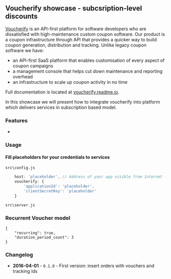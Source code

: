 ## Voucherify showcase - subcsription-level discounts

[Voucherify](http://voucherify.io?utm_source=github&utm_medium=demo&utm_campaign=acq) is an API-first platform for software developers who are dissatisfied with high-maintenance custom coupon software. Our product is a coupon infrastructure through API that provides a quicker way to build coupon generation, distribution and tracking. Unlike legacy coupon software we have:

* an API-first SaaS platform that enables customisation of every aspect of coupon campaigns
* a management console that helps cut down maintenance and reporting overhead
* an infrastructure to scale up coupon activity in no time

Full documentation is located at [voucherify.readme.io](https://voucherify.readme.io).

In this showcase we will present how to integrate voucherify into platform which delivers services in subscription based model.

### Features

- 


### Usage

#### Fill placeholders for your credentials to services

`src\config.js`

```javascript
    host: 'placeholder', // Address of your app visible from internet - Twilio needs it to configure properly routing
    voucherify: {
        'applicationId': 'placeholder',
        'clientSecretKey': 'placeholder'
    }
```

`src\server.js`

### Recurrent Voucher model

```
{
    "recurring": true,
    "duration_period_count": 3
}
```

### Changelog

- **2016-04-01** - `0.1.0` - First version: insert orders with vouchers and tracking ids
